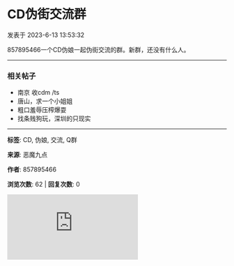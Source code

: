 # CD伪街交流群

发表于 2023-6-13 13:53:32

857895466一个CD伪娘一起伪街交流的群。新群，还没有什么人。

---

### 相关帖子

- 南京 收cdm /ts
- 唐山，求一个小姐姐
- 粗口羞辱压榨爆耍
- 找条贱狗玩，深圳的只现实

---

**标签**: CD, 伪娘, 交流, Q群

**来源**: 恶魔九点 

**作者**: 857895466

**浏览次数**: 62 | **回复次数**: 0

![用户头像](https://www.em9d.com/uc_server/avatar.php?uid=7941&size=middle)